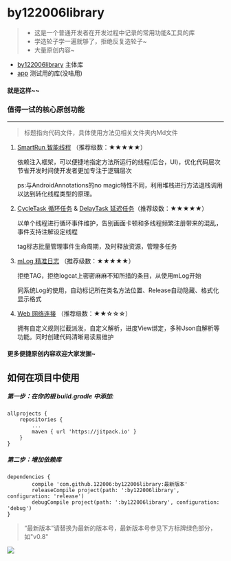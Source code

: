 # by122006library

>* 这是一个普通开发者在开发过程中记录的常用功能&工具的库
>* 学造轮子学一遍就够了，拒绝反复造轮子~
>* 大量原创内容~


* [by122006library](/by122006library/src/main/java/com/by122006library/README.md) 主体库
* [app](/app) 测试用的库(没啥用)

#### 就是这样~~

### 值得一试的核心原创功能
******
  >标题指向代码文件，具体使用方法见相关文件夹内Md文件

1. [SmartRun 智能线程](/by122006library/src/main/java/com/by122006library/Utils/SmartRun.java) （推荐级数：★★★★★）

    依赖注入框架，可以便捷地指定方法所运行的线程(后台，UI)，优化代码层次节省开发时间使开发者更加专注于逻辑层次

    ps:与AndroidAnnotations的no magic特性不同，利用堆栈进行方法退栈调用以达到转化线程类型的原理。

2. [CycleTask 循环任务](/by122006library/src/main/java/com/by122006library/Utils/CycleTask.java) &
   [DelayTask 延迟任务](/by122006library/src/main/java/com/by122006library/Utils/DelayTask.java)（推荐级数：★★★★★）


   以单个线程进行循环事件维护，告别画面卡顿和多线程频繁注册带来的混乱，事件支持注解设定线程

   tag标志批量管理事件生命周期，及时释放资源，管理多任务

4. [mLog 精准日志](/by122006library/src/main/java/com/by122006library/Utils/mLog.java) （推荐级数：★★★★★）

   拒绝TAG，拒绝logcat上密密麻麻不知所措的条目，从使用mLog开始

   同系统Log的使用，自动标记所在类名方法位置、Release自动隐藏、格式化显示格式

4. [Web 网络连接](/by122006library/src/main/java/com/by122006library/web/Web.java) （推荐级数：★★☆☆☆）

    拥有自定义规则拦截派发，自定义解析，进度View绑定，多种Json自解析等功能。同时创建代码清晰易读易维护


#### 更多便捷原创内容欢迎大家发掘~



## 如何在项目中使用
##### 第一步：在你的根 build.gradle 中添加:

	allprojects {
		repositories {
			...
			maven { url 'https://jitpack.io' }
		}
	}
##### 第二步：增加依赖库

	dependencies {
	        compile 'com.github.122006:by122006library:最新版本'
	        releaseCompile project(path: ':by122006library', configuration: 'release')
            debugCompile project(path: ':by122006library', configuration: 'debug')
	}

>“最新版本”请替换为最新的版本号，最新版本号参见下方标牌绿色部分，如"v0.8"

[![](https://jitpack.io/v/122006/by122006library.svg)](https://jitpack.io/#122006/by122006library)